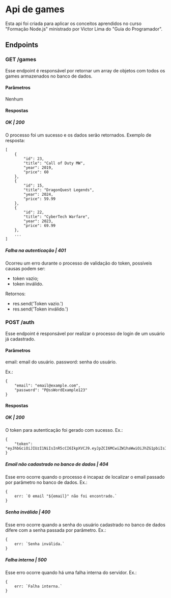 # Api de games

Esta api foi criada para aplicar os conceitos aprendidos no curso "Formação Node.js" ministrado por Victor Lima do "Guia do Programador".


## Endpoints

### GET /games
Esse endpoint é responsável por retornar um array de objetos com todos os games armazenados no banco de dados.

#### Parâmetros
Nenhum

#### Respostas

##### OK | 200
O processo foi um sucesso e os dados serão retornados. Exemplo de resposta:
```
[
    {
        "id": 23,
        "title": "Call of Duty MW",
        "year": 2019,
        "price": 60
    },
    {
        "id": 15,
        "title": "DragonQuest Legends",
        "year": 2024,
        "price": 59.99
    },
    {
        "id": 22,
        "title": "CyberTech Warfare",
        "year": 2023,
        "price": 69.99
    },
    ...
]
```

##### Falha na autenticação | 401
Ocorreu um erro durante o processo de validação do token,
possíveis causas podem ser: 
* token vazio;
* token inválido.

Retornos:
* res.send('Token vazio.')
* res.send('Token inválido.')


### POST /auth
Esse endpoint é responsável por realizar o processo de login de um usuário já cadastrado.

#### Parâmetros
email: email do usuário.
password: senha do usuário.

Ex.:
```
{
    "email": "email@example.com",
    "password": "P@ssWordExample123"
}
```

#### Respostas

##### OK | 200
O token para autenticação foi gerado com sucesso.
Ex.:
```
{
    "token": "eyJhbGciOiJIUzI1NiIsInR5cCI6IkpXVCJ9.eyJpZCI6MCwiZW1haWwiOiJhZG1pbiIsImlhdCI6MTczMjAzNDg0OCwiZXhwIjoxNzMyMTIxMjQ4fQ.9S8VeKcgO2rcsMJau4U0j5jzHDZY0svNY0PbkO110N0"
}
```

##### Email não cadastrado no banco de dados | 404
Esse erro ocorre quando o processo é incapaz de localizar o email passado por parâmetro no banco de dados. Ex.:

```
{
    err: `O email "${email}" não foi encontrado.`
}
```

##### Senha inválida | 400
Esse erro ocorre quando a senha do usuário cadastrado no banco de dados difere com a senha passada por parâmetro. Ex.:

```
{
    err: `Senha inválida.`
}
```

##### Falha interna | 500
Esse erro ocorre quando há uma falha interna do servidor. Ex.:

```
{
    err: `Falha interna.`
}
```

